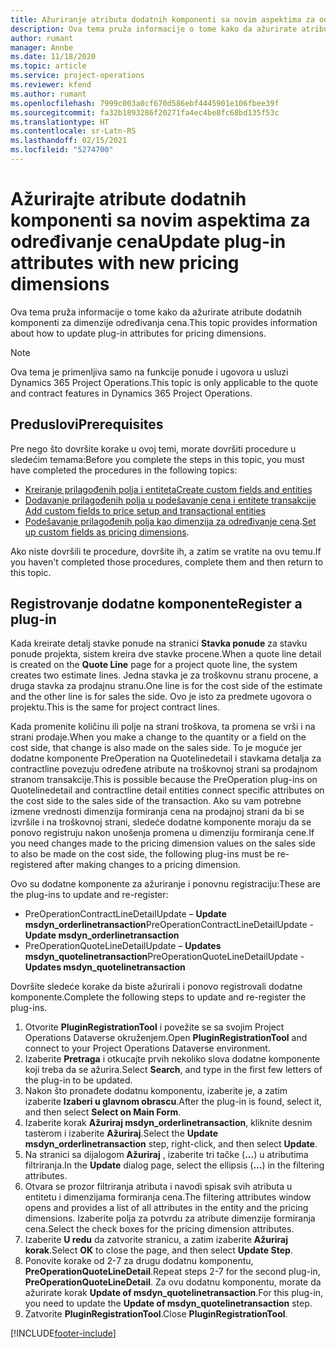 ```yaml
---
title: Ažuriranje atributa dodatnih komponenti sa novim aspektima za određivanje cena
description: Ova tema pruža informacije o tome kako da ažurirate atribute dodatnih komponenti za dimenzije određivanja cena.
author: rumant
manager: Annbe
ms.date: 11/18/2020
ms.topic: article
ms.service: project-operations
ms.reviewer: kfend
ms.author: rumant
ms.openlocfilehash: 7999c003a0cf670d586ebf4445901e106fbee39f
ms.sourcegitcommit: fa32b1893286f20271fa4ec4be8fc68bd135f53c
ms.translationtype: HT
ms.contentlocale: sr-Latn-RS
ms.lasthandoff: 02/15/2021
ms.locfileid: "5274700"
---
```

# <a name="update-plug-in-attributes-with-new-pricing-dimensions"></a><span data-ttu-id="45e83-103">Ažurirajte atribute dodatnih komponenti sa novim aspektima za određivanje cena</span><span class="sxs-lookup"><span data-stu-id="45e83-103">Update plug-in attributes with new pricing dimensions</span></span>

<span data-ttu-id="45e83-104">Ova tema pruža informacije o tome kako da ažurirate atribute dodatnih komponenti za dimenzije određivanja cena.</span><span class="sxs-lookup"><span data-stu-id="45e83-104">This topic provides information about how to update plug-in attributes for pricing dimensions.</span></span>

> [!NOTE]
> <span data-ttu-id="45e83-105">Ova tema je primenljiva samo na funkcije ponude i ugovora u usluzi Dynamics 365 Project Operations.</span><span class="sxs-lookup"><span data-stu-id="45e83-105">This topic is only applicable to the quote and contract features in Dynamics 365 Project Operations.</span></span>

## <a name="prerequisites"></a><span data-ttu-id="45e83-106">Preduslovi</span><span class="sxs-lookup"><span data-stu-id="45e83-106">Prerequisites</span></span>
<span data-ttu-id="45e83-107">Pre nego što dovršite korake u ovoj temi, morate dovršiti procedure u sledećim temama:</span><span class="sxs-lookup"><span data-stu-id="45e83-107">Before you complete the steps in this topic, you must have completed the procedures in the following topics:</span></span>

  - [<span data-ttu-id="45e83-108">Kreiranje prilagođenih polja i entiteta</span><span class="sxs-lookup"><span data-stu-id="45e83-108">Create custom fields and entities</span></span>](create-custom-fields-entities-pricing-dimensions.md) 
  - [<span data-ttu-id="45e83-109">Dodavanje prilagođenih polja u podešavanje cena i entitete transakcije </span><span class="sxs-lookup"><span data-stu-id="45e83-109">Add custom fields to price setup and transactional entities</span></span>](add-custom-fields-price-setup-transactional-entities.md)
  - <span data-ttu-id="45e83-110">[Podešavanje prilagođenih polja kao dimenzija za određivanje cena](set-up-custom-fields-pricing-dimensions.md).</span><span class="sxs-lookup"><span data-stu-id="45e83-110">[Set up custom fields as pricing dimensions](set-up-custom-fields-pricing-dimensions.md).</span></span> 
  
<span data-ttu-id="45e83-111">Ako niste dovršili te procedure, dovršite ih, a zatim se vratite na ovu temu.</span><span class="sxs-lookup"><span data-stu-id="45e83-111">If you haven't completed those procedures, complete them and then return to this topic.</span></span>

## <a name="register-a-plug-in"></a><span data-ttu-id="45e83-112">Registrovanje dodatne komponente</span><span class="sxs-lookup"><span data-stu-id="45e83-112">Register a plug-in</span></span>
<span data-ttu-id="45e83-113">Kada kreirate detalj stavke ponude na stranici **Stavka ponude** za stavku ponude projekta, sistem kreira dve stavke procene.</span><span class="sxs-lookup"><span data-stu-id="45e83-113">When a quote line detail is created on the **Quote Line** page for a project quote line, the system creates two estimate lines.</span></span> <span data-ttu-id="45e83-114">Jedna stavka je za troškovnu stranu procene, a druga stavka za prodajnu stranu.</span><span class="sxs-lookup"><span data-stu-id="45e83-114">One line is for the cost side of the estimate and the other line is for sales the side.</span></span> <span data-ttu-id="45e83-115">Ovo je isto za predmete ugovora o projektu.</span><span class="sxs-lookup"><span data-stu-id="45e83-115">This is the same  for project contract lines.</span></span>

<span data-ttu-id="45e83-116">Kada promenite količinu ili polje na strani troškova, ta promena se vrši i na strani prodaje.</span><span class="sxs-lookup"><span data-stu-id="45e83-116">When you make a change to the quantity or a field on the cost side, that change is also made on the sales side.</span></span> <span data-ttu-id="45e83-117">To je moguće jer dodatne komponente PreOperation na Quotelinedetail i stavkama detalja za contractline povezuju određene atribute na troškovnoj strani sa prodajnom stranom transakcije.</span><span class="sxs-lookup"><span data-stu-id="45e83-117">This is possible because the PreOperation plug-ins on Quotelinedetail and contractline detail entities connect specific attributes on the cost side to the sales side of the transaction.</span></span> <span data-ttu-id="45e83-118">Ako su vam potrebne izmene vrednosti dimenzija formiranja cena na prodajnoj strani da bi se izvršile i na troškovnoj strani, sledeće dodatne komponente moraju da se ponovo registruju nakon unošenja promena u dimenziju formiranja cene.</span><span class="sxs-lookup"><span data-stu-id="45e83-118">If you need changes made to the pricing dimension values on the sales side to also be made on the cost side, the following plug-ins must be re-registered after making changes to a pricing dimension.</span></span>

<span data-ttu-id="45e83-119">Ovo su dodatne komponente za ažuriranje i ponovnu registraciju:</span><span class="sxs-lookup"><span data-stu-id="45e83-119">These are the plug-ins to update and re-register:</span></span>

- <span data-ttu-id="45e83-120">PreOperationContractLineDetailUpdate – **Update msdyn_orderlinetransaction**</span><span class="sxs-lookup"><span data-stu-id="45e83-120">PreOperationContractLineDetailUpdate - **Update msdyn_orderlinetransaction**</span></span>
- <span data-ttu-id="45e83-121">PreOperationQuoteLineDetailUpdate – **Updates msdyn_quotelinetransaction**</span><span class="sxs-lookup"><span data-stu-id="45e83-121">PreOperationQuoteLineDetailUpdate - **Updates msdyn_quotelinetransaction**</span></span>

<span data-ttu-id="45e83-122">Dovršite sledeće korake da biste ažurirali i ponovo registrovali dodatne komponente.</span><span class="sxs-lookup"><span data-stu-id="45e83-122">Complete the following steps to update and re-register the plug-ins.</span></span>

1. <span data-ttu-id="45e83-123">Otvorite **PluginRegistrationTool** i povežite se sa svojim Project Operations Dataverse okruženjem.</span><span class="sxs-lookup"><span data-stu-id="45e83-123">Open **PluginRegistrationTool** and connect to your Project Operations Dataverse environment.</span></span>
2. <span data-ttu-id="45e83-124">Izaberite **Pretraga** i otkucajte prvih nekoliko slova dodatne komponente koji treba da se ažurira.</span><span class="sxs-lookup"><span data-stu-id="45e83-124">Select **Search**, and type in the first few letters of the plug-in to be updated.</span></span>
3. <span data-ttu-id="45e83-125">Nakon što pronađete dodatnu komponentu, izaberite je, a zatim izaberite **Izaberi u glavnom obrascu**.</span><span class="sxs-lookup"><span data-stu-id="45e83-125">After the plug-in is found, select it, and then select **Select on Main Form**.</span></span>
4. <span data-ttu-id="45e83-126">Izaberite korak **Ažuriraj msdyn_orderlinetransaction**, kliknite desnim tasterom i izaberite **Ažuriraj**.</span><span class="sxs-lookup"><span data-stu-id="45e83-126">Select the **Update msdyn_orderlinetransaction** step, right-click, and then select **Update**.</span></span>
5. <span data-ttu-id="45e83-127">Na stranici sa dijalogom **Ažuriraj** , izaberite tri tačke (**...**) u atributima filtriranja.</span><span class="sxs-lookup"><span data-stu-id="45e83-127">In the **Update** dialog page, select the ellipsis (**...**) in the filtering attributes.</span></span>
6. <span data-ttu-id="45e83-128">Otvara se prozor filtriranja atributa i navodi spisak svih atributa u entitetu i dimenzijama formiranja cena.</span><span class="sxs-lookup"><span data-stu-id="45e83-128">The filtering attributes window opens and provides a list of all attributes in the entity and the pricing dimensions.</span></span> <span data-ttu-id="45e83-129">Izaberite polja za potvrdu za atribute dimenzije formiranja cena.</span><span class="sxs-lookup"><span data-stu-id="45e83-129">Select the check boxes for the pricing dimension attributes.</span></span>
7. <span data-ttu-id="45e83-130">Izaberite **U redu** da zatvorite stranicu, a zatim izaberite **Ažuriraj korak**.</span><span class="sxs-lookup"><span data-stu-id="45e83-130">Select **OK** to close the page, and then select **Update Step**.</span></span>
8. <span data-ttu-id="45e83-131">Ponovite korake od 2-7 za drugu dodatnu komponentu, **PreOperationQuoteLineDetail**.</span><span class="sxs-lookup"><span data-stu-id="45e83-131">Repeat steps 2-7 for the second plug-in, **PreOperationQuoteLineDetail**.</span></span> <span data-ttu-id="45e83-132">Za ovu dodatnu komponentu, morate da ažurirate korak **Update of msdyn_quotelinetransaction**.</span><span class="sxs-lookup"><span data-stu-id="45e83-132">For this plug-in, you need to update the **Update of msdyn_quotelinetransaction** step.</span></span>
9. <span data-ttu-id="45e83-133">Zatvorite **PluginRegistrationTool**.</span><span class="sxs-lookup"><span data-stu-id="45e83-133">Close **PluginRegistrationTool**.</span></span>


[!INCLUDE[footer-include](../includes/footer-banner.md)]